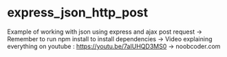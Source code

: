 # express_json_http_post

Example of working with json using express and ajax post request
-> Remember to run npm install to install dependencies 
-> Video explaining everything on youtube : https://youtu.be/7aIUHQD3MS0
-> noobcoder.com

